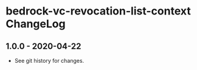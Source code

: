 # bedrock-vc-revocation-list-context ChangeLog

## 1.0.0 - 2020-04-22

- See git history for changes.
